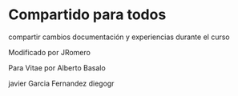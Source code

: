 # Compartido para todos

compartir cambios documentación y experiencias durante el curso

Modificado por JRomero

Para Vitae por Alberto Basalo

javier Garcia Fernandez
diegogr
